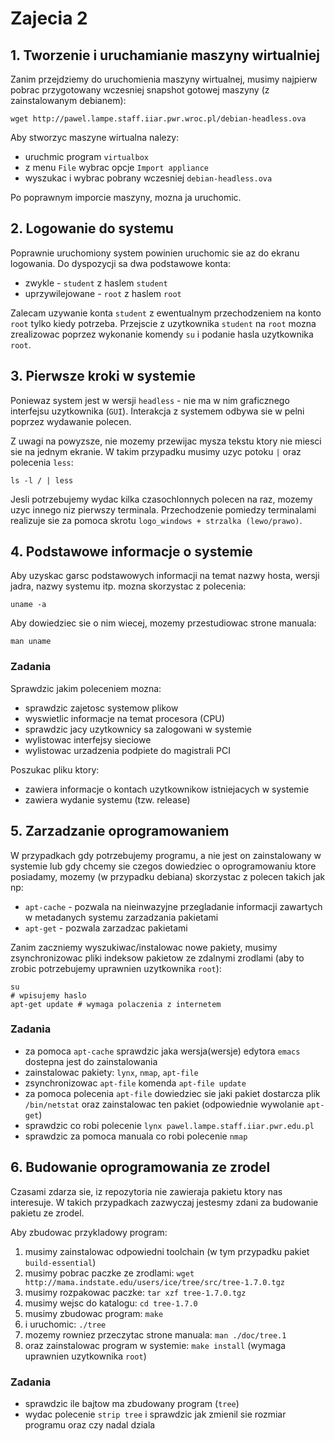 # Zajecia 2

## 1. Tworzenie i uruchamianie maszyny wirtualniej

Zanim przejdziemy do uruchomienia maszyny wirtualnej, musimy najpierw pobrac przygotowany wczesniej snapshot gotowej maszyny (z zainstalowanym debianem):

```
wget http://pawel.lampe.staff.iiar.pwr.wroc.pl/debian-headless.ova
```

Aby stworzyc maszyne wirtualna nalezy:
 - uruchmic program `virtualbox`
 - z menu `File` wybrac opcje `Import appliance`
 - wyszukac i wybrac pobrany wczesniej `debian-headless.ova`
 
Po poprawnym imporcie maszyny, mozna ja uruchomic.

## 2. Logowanie do systemu

Poprawnie uruchomiony system powinien uruchomic sie az do ekranu logowania. Do dyspozycji sa dwa podstawowe konta:
 - zwykle - `student` z haslem `student`
 - uprzywilejowane - `root` z haslem `root`

Zalecam uzywanie konta `student` z ewentualnym przechodzeniem na konto `root` tylko kiedy potrzeba. Przejscie z uzytkownika `student` na `root` mozna zrealizowac poprzez wykonanie komendy `su` i podanie hasla uzytkownika `root`.

## 3. Pierwsze kroki w systemie

Poniewaz system jest w wersji `headless` - nie ma w nim graficznego interfejsu uzytkownika (`GUI`). Interakcja z systemem odbywa sie w pelni poprzez wydawanie polecen.

Z uwagi na powyzsze, nie mozemy przewijac mysza tekstu ktory nie miesci sie na jednym ekranie. W takim przypadku musimy uzyc potoku `|` oraz polecenia `less`:

```
ls -l / | less
```

Jesli potrzebujemy wydac kilka czasochlonnych polecen na raz, mozemy uzyc innego niz pierwszy terminala. Przechodzenie pomiedzy terminalami realizuje sie za pomoca skrotu `logo_windows + strzalka (lewo/prawo)`.

## 4. Podstawowe informacje o systemie

Aby uzyskac garsc podstawowych informacji na temat nazwy hosta, wersji jadra, nazwy systemu itp. mozna skorzystac z polecenia:

```
uname -a
```

Aby dowiedziec sie o nim wiecej, mozemy przestudiowac strone manuala:

```
man uname
```

### Zadania

Sprawdzic jakim poleceniem mozna:
 - sprawdzic zajetosc systemow plikow
 - wyswietlic informacje na temat procesora (CPU)
 - sprawdzic jacy uzytkownicy sa zalogowani w systemie
 - wylistowac interfejsy sieciowe
 - wylistowac urzadzenia podpiete do magistrali PCI

Poszukac pliku ktory:
 - zawiera informacje o kontach uzytkownikow istniejacych w systemie
 - zawiera wydanie systemu (tzw. release)

## 5. Zarzadzanie oprogramowaniem

W przypadkach gdy potrzebujemy programu, a nie jest on zainstalowany w systemie lub gdy chcemy sie czegos dowiedziec o oprogramowaniu ktore posiadamy, mozemy (w przypadku debiana) skorzystac z polecen takich jak np:
 - `apt-cache` - pozwala na nieinwazyjne przegladanie informacji zawartych w metadanych systemu zarzadzania pakietami
 - `apt-get` - pozwala zarzadzac pakietami
 
Zanim zaczniemy wyszukiwac/instalowac nowe pakiety, musimy zsynchronizowac pliki indeksow pakietow ze zdalnymi zrodlami (aby to zrobic potrzebujemy uprawnien uzytkownika `root`):

```
su
# wpisujemy haslo
apt-get update # wymaga polaczenia z internetem
```

### Zadania

 - za pomoca `apt-cache` sprawdzic jaka wersja(wersje) edytora `emacs` dostepna jest do zainstalowania
 - zainstalowac pakiety: `lynx`, `nmap`, `apt-file`
 - zsynchronizowac `apt-file` komenda `apt-file update`
 - za pomoca polecenia `apt-file` dowiedziec sie jaki pakiet dostarcza plik `/bin/netstat` oraz zainstalowac ten pakiet (odpowiednie wywolanie `apt-get`)
 - sprawdzic co robi polecenie `lynx pawel.lampe.staff.iiar.pwr.edu.pl`
 - sprawdzic za pomoca manuala co robi polecenie `nmap`

## 6. Budowanie oprogramowania ze zrodel

Czasami zdarza sie, iz repozytoria nie zawieraja pakietu ktory nas interesuje. W takich przypadkach zazwyczaj jestesmy zdani za budowanie pakietu ze zrodel.

Aby zbudowac przykladowy program:
 1. musimy zainstalowac odpowiedni toolchain (w tym przypadku pakiet `build-essential`)
 2. musimy pobrac paczke ze zrodlami: `wget http://mama.indstate.edu/users/ice/tree/src/tree-1.7.0.tgz`
 3. musimy rozpakowac paczke: `tar xzf tree-1.7.0.tgz`
 4. musimy wejsc do katalogu: `cd tree-1.7.0`
 5. musimy zbudowac program: `make`
 6. i uruchomic: `./tree`
 7. mozemy rowniez przeczytac strone manuala: `man ./doc/tree.1`
 8. oraz zainstalowac program w systemie: `make install` (wymaga uprawnien uzytkownika `root`)

### Zadania

 - sprawdzic ile bajtow ma zbudowany program (`tree`)
 - wydac polecenie `strip tree` i sprawdzic jak zmienil sie rozmiar programu oraz czy nadal dziala

